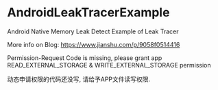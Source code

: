 # AndroidLeakTracerExample
Android Native  Memory Leak Detect Example of Leak Tracer 

More info on Blog: https://www.jianshu.com/p/9058f0514416

Permission-Request Code is missing, please grant app 
READ_EXTERNAL_STORAGE & WRITE_EXTERNAL_STORAGE permission

动态申请权限的代码还没写, 请给予APP文件读写权限.
